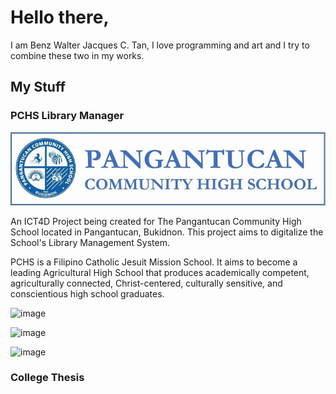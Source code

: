 # Hello there,
I am Benz Walter Jacques C. Tan, I love programming and art and I try to combine these two in my works.

## My Stuff

### PCHS Library Manager

![alt text](https://github.com/bwjctan1999/bwjctan1999/blob/main/PCHS%20Library%20Manager/PCHS%20Logo-Name.png?raw=true)

An ICT4D Project being created for The Pangantucan Community High School located in Pangantucan, Bukidnon. This project aims to digitalize the School's Library Management System.

PCHS is a Filipino Catholic Jesuit Mission School. It aims to become a leading Agricultural High School that produces academically competent, agriculturally connected, Christ-centered, culturally sensitive, and conscientious high school graduates.

![image](https://user-images.githubusercontent.com/55311935/180648174-3a14b54e-5b50-401f-a2e2-cf03978b6d92.png)

![image](https://user-images.githubusercontent.com/55311935/180648234-87391789-4de1-4fc9-93e8-3d5ff52e7529.png)

![image](https://user-images.githubusercontent.com/55311935/180648191-ae77f9d0-c865-4151-9c80-9f1bd6052172.png)


### College Thesis
